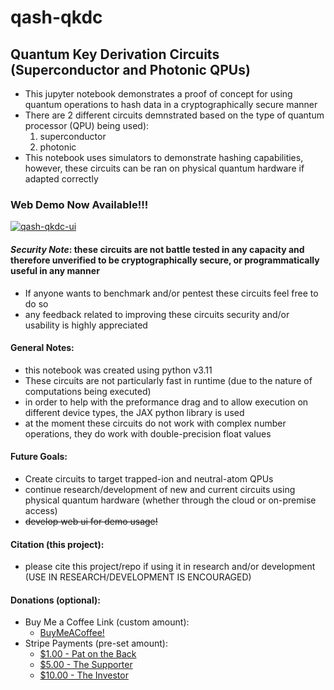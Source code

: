 # qash-qkdc
## Quantum Key Derivation Circuits (Superconductor and Photonic QPUs)
- This jupyter notebook demonstrates a proof of concept for using quantum operations to hash data in a cryptographically secure manner
- There are 2 different circuits demnstrated based on the type of quantum processor (QPU) being used):
  1. superconductor
  2. photonic
- This notebook uses simulators to demonstrate hashing capabilities, however, these circuits can be ran on physical quantum hardware if adapted correctly

### Web Demo Now Available!!!
[![qash-qkdc-ui](https://static.streamlit.io/badges/streamlit_badge_black_white.svg)](https://qkdc-ui.streamlit.app/)

#### *Security Note*: these circuits are not battle tested in any capacity and therefore unverified to be cryptographically secure, or programmatically useful in any manner
- If anyone wants to benchmark and/or pentest these circuits feel free to do so
- any feedback related to improving these circuits security and/or usability is highly appreciated

#### General Notes:
- this notebook was created using python v3.11
- These circuits are not particularly fast in runtime (due to the nature of computations being executed)
- in order to help with the preformance drag and to allow execution on different device types, the JAX python library is used
- at the moment these circuits do not work with complex number operations, they do work with double-precision float values

#### Future Goals:
- Create circuits to target trapped-ion and neutral-atom QPUs
- continue research/development of new and current circuits using physical quantum hardware (whether through the cloud or on-premise access)
- ~~develop web ui for demo usage!~~

#### Citation (this project):
- please cite this project/repo if using it in research and/or development (USE IN RESEARCH/DEVELOPMENT IS ENCOURAGED)

#### Donations (optional):
- Buy Me a Coffee Link (custom amount):
  - [BuyMeACoffee!](https://www.buymeacoffee.com/timemelt97l)
- Stripe Payments (pre-set amount):
  - [$1.00 - Pat on the Back](https://buy.stripe.com/8wM8yk21d16o57G3cc)
  - [$5.00 - The Supporter](https://buy.stripe.com/5kA8ykdJVcP6as08wx)
  - [$10.00 - The Investor](https://buy.stripe.com/cN2aGs9tFaGY6bKaEG)
